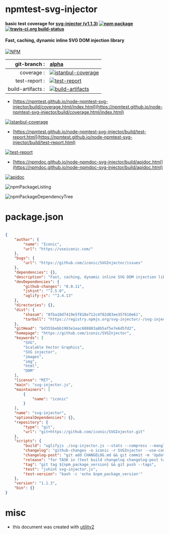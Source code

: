 # npmtest-svg-injector

#### basic test coverage for  [svg-injector (v1.1.3)](https://github.com/iconic/SVGInjector)  [![npm package](https://img.shields.io/npm/v/npmtest-svg-injector.svg?style=flat-square)](https://www.npmjs.org/package/npmtest-svg-injector) [![travis-ci.org build-status](https://api.travis-ci.org/npmtest/node-npmtest-svg-injector.svg)](https://travis-ci.org/npmtest/node-npmtest-svg-injector)

#### Fast, caching, dynamic inline SVG DOM injection library

[![NPM](https://nodei.co/npm/svg-injector.png?downloads=true&downloadRank=true&stars=true)](https://www.npmjs.com/package/svg-injector)

| git-branch : | [alpha](https://github.com/npmtest/node-npmtest-svg-injector/tree/alpha)|
|--:|:--|
| coverage : | [![istanbul-coverage](https://npmtest.github.io/node-npmtest-svg-injector/build/coverage.badge.svg)](https://npmtest.github.io/node-npmtest-svg-injector/build/coverage.html/index.html)|
| test-report : | [![test-report](https://npmtest.github.io/node-npmtest-svg-injector/build/test-report.badge.svg)](https://npmtest.github.io/node-npmtest-svg-injector/build/test-report.html)|
| build-artifacts : | [![build-artifacts](https://npmtest.github.io/node-npmtest-svg-injector/glyphicons_144_folder_open.png)](https://github.com/npmtest/node-npmtest-svg-injector/tree/gh-pages/build)|

- [https://npmtest.github.io/node-npmtest-svg-injector/build/coverage.html/index.html](https://npmtest.github.io/node-npmtest-svg-injector/build/coverage.html/index.html)

[![istanbul-coverage](https://npmtest.github.io/node-npmtest-svg-injector/build/screenCapture.buildCi.browser.%252Ftmp%252Fbuild%252Fcoverage.lib.html.png)](https://npmtest.github.io/node-npmtest-svg-injector/build/coverage.html/index.html)

- [https://npmtest.github.io/node-npmtest-svg-injector/build/test-report.html](https://npmtest.github.io/node-npmtest-svg-injector/build/test-report.html)

[![test-report](https://npmtest.github.io/node-npmtest-svg-injector/build/screenCapture.buildCi.browser.%252Ftmp%252Fbuild%252Ftest-report.html.png)](https://npmtest.github.io/node-npmtest-svg-injector/build/test-report.html)

- [https://npmdoc.github.io/node-npmdoc-svg-injector/build/apidoc.html](https://npmdoc.github.io/node-npmdoc-svg-injector/build/apidoc.html)

[![apidoc](https://npmdoc.github.io/node-npmdoc-svg-injector/build/screenCapture.buildCi.browser.%252Ftmp%252Fbuild%252Fapidoc.html.png)](https://npmdoc.github.io/node-npmdoc-svg-injector/build/apidoc.html)

![npmPackageListing](https://npmtest.github.io/node-npmtest-svg-injector/build/screenCapture.npmPackageListing.svg)

![npmPackageDependencyTree](https://npmtest.github.io/node-npmtest-svg-injector/build/screenCapture.npmPackageDependencyTree.svg)



# package.json

```json

{
    "author": {
        "name": "Iconic",
        "url": "https://useiconic.com/"
    },
    "bugs": {
        "url": "https://github.com/iconic/SVGInjector/issues"
    },
    "dependencies": {},
    "description": "Fast, caching, dynamic inline SVG DOM injection library",
    "devDependencies": {
        "github-changes": "0.0.11",
        "jshint": "^2.5.0",
        "uglify-js": "^2.4.13"
    },
    "directories": {},
    "dist": {
        "shasum": "8fba18d7419e5f818e712c4f82d83ee357610e61",
        "tarball": "https://registry.npmjs.org/svg-injector/-/svg-injector-1.1.3.tgz"
    },
    "gitHead": "bd355bebb1903e1eac608883a8b5af5e7e6d5fd2",
    "homepage": "https://github.com/iconic/SVGInjector",
    "keywords": [
        "SVG",
        "Scalable Vector Graphics",
        "SVG injector",
        "images",
        "img",
        "html",
        "DOM"
    ],
    "license": "MIT",
    "main": "svg-injector.js",
    "maintainers": [
        {
            "name": "iconic"
        }
    ],
    "name": "svg-injector",
    "optionalDependencies": {},
    "repository": {
        "type": "git",
        "url": "git+https://github.com/iconic/SVGInjector.git"
    },
    "scripts": {
        "build": "uglifyjs ./svg-injector.js --stats --compress --mangle --comments --output ./svg-injector.min.js --source-map svg-injector.map.js && mv -f svg-injector.{map,min}.js ./dist",
        "changelog": "github-changes -o iconic -r SVGInjector --use-commit-body",
        "changelog-post": "git add CHANGELOG.md && git commit -m 'Updated CHANGELOG'",
        "release": "for TASK in (test build changelog changelog-post tag); do npm run $TASK; done",
        "tag": "git tag ${npm_package_version} && git push --tags",
        "test": "jshint svg-injector.js",
        "test-version": "bash -c 'echo $npm_package_version'"
    },
    "version": "1.1.3",
    "bin": {}
}
```



# misc
- this document was created with [utility2](https://github.com/kaizhu256/node-utility2)
